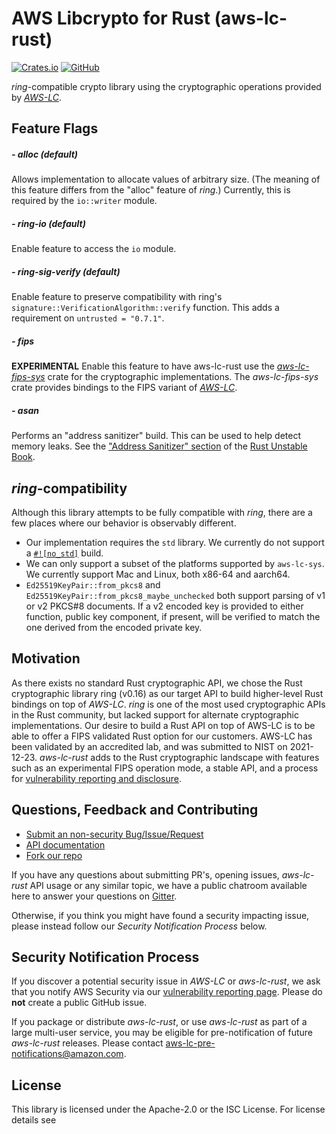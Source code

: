 # AWS Libcrypto for Rust (aws-lc-rust)

[![Crates.io](https://img.shields.io/crates/v/aws-lc-rust.svg)](https://crates.io/crates/aws-lc-rust)
[![GitHub](https://img.shields.io/badge/GitHub-awslabs%2Faws--lc--rust-blue)](https://github.com/awslabs/aws-lc-rust)

*ring*-compatible crypto library using the cryptographic operations provided by
[*AWS-LC*](https://github.com/awslabs/aws-lc).

## Feature Flags

##### - alloc (default) ####
Allows implementation to allocate values of arbitrary size. (The meaning of this feature differs
from the "alloc" feature of *ring*.) Currently, this is required by the `io::writer` module.

##### - ring-io (default) ####
Enable feature to access the  `io`  module.

##### - ring-sig-verify (default) ####
Enable feature to preserve compatibility with ring's `signature::VerificationAlgorithm::verify`
function. This adds a requirement on `untrusted = "0.7.1"`.

##### - fips ####
**EXPERIMENTAL** Enable this feature to have aws-lc-rust use the
[*aws-lc-fips-sys*](https://crates.io/crates/aws-lc-fips-sys) crate for the cryptographic
implementations. The *aws-lc-fips-sys* crate provides bindings to the FIPS variant of
[*AWS-LC*](https://github.com/aws/aws-lc).

##### - asan ####
Performs an "address sanitizer" build. This can be used to help detect memory leaks. See the
["Address Sanitizer" section](https://doc.rust-lang.org/beta/unstable-book/compiler-flags/sanitizer.html#addresssanitizer)
of the [Rust Unstable Book](https://doc.rust-lang.org/beta/unstable-book/).

## *ring*-compatibility

Although this library attempts to be fully compatible with *ring*, there are a few places where our
behavior is observably different.

* Our implementation requires the `std` library. We currently do not support a
[`#![no_std]`](https://docs.rust-embedded.org/book/intro/no-std.html) build.
* We can only support a subset of the platforms supported by `aws-lc-sys`.  We currently support Mac
and Linux, both x86-64 and aarch64.
* `Ed25519KeyPair::from_pkcs8` and `Ed25519KeyPair::from_pkcs8_maybe_unchecked` both support
parsing of v1 or v2 PKCS#8 documents. If a v2 encoded key is provided to either function,
public key component, if present, will be verified to match the one derived from the encoded
private key.

## Motivation

As there exists no standard Rust cryptographic API, we chose the Rust cryptographic library ring (v0.16) as our target API to
build higher-level Rust bindings on top of *AWS-LC*. *ring* is one of the most used cryptographic APIs in the Rust community,
but lacked support for alternate cryptographic implementations. Our desire to build a Rust API on top of AWS-LC is to be able
to offer a FIPS validated Rust option for our customers. AWS-LC has been validated by an accredited lab,
and was submitted to NIST on 2021-12-23. *aws-lc-rust* adds to the Rust cryptographic landscape with features such as an
experimental FIPS operation mode, a stable API, and a process for
[vulnerability reporting and disclosure](https://aws.amazon.com/security/vulnerability-reporting/).


## Questions, Feedback and Contributing

* [Submit an non-security Bug/Issue/Request](https://github.com/awslabs/aws-lc-rust/issues/new/choose)
* [API documentation](https://docs.rs/aws-lc-rust/)
* [Fork our repo](https://github.com/awslabs/aws-lc-rust/fork)

If you have any questions about submitting PR's, opening issues, *aws-lc-rust* API usage or
any similar topic, we have a public chatroom available here to answer your questions
on [Gitter](https://gitter.im/aws/aws-lc).

Otherwise, if you think you might have found a security impacting issue, please instead
follow our *Security Notification Process* below.

## Security Notification Process

If you discover a potential security issue in *AWS-LC* or *aws-lc-rust*, we ask that you notify AWS
Security via our
[vulnerability reporting page](https://aws.amazon.com/security/vulnerability-reporting/).
Please do **not** create a public GitHub issue.

If you package or distribute *aws-lc-rust*, or use *aws-lc-rust* as part of a large multi-user service,
you may be eligible for pre-notification of future *aws-lc-rust* releases.
Please contact aws-lc-pre-notifications@amazon.com.

## License

This library is licensed under the Apache-2.0 or the ISC License. For license details see []()
